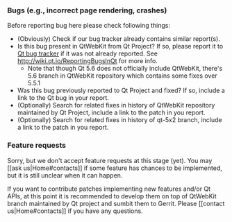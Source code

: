 ### Bugs (e.g., incorrect page rendering, crashes)
Before reporting bug here please check following things:
* (Obviously) Check if our bug tracker already contains similar report(s).
* Is this bug present in QtWebKit from Qt Project? If so, please report it to [Qt bug tracker](https://bugreports.qt.io) if it was not already reported. See http://wiki.qt.io/ReportingBugsInQt for more info.
    * Note that though Qt 5.6 does not officially include QtWebKit, there's 5.6 branch in QtWebKit repository which contains some fixes over 5.5.1
* Was this bug previously reported to Qt Project and fixed? If so, include a link to the Qt bug in your report.
* (Optionally) Search for related fixes in history of QtWebKit repository maintained by Qt Project, include a link to the patch in you report.
* (Optionally) Search for related fixes in history of qt-5x2 branch, include a link to the patch in you report.

### Feature requests
Sorry, but we don't accept feature requests at this stage (yet). You may [[ask us|Home#contacts]] if some feature has chances to be implemented, but it is still unclear when it can happen.

If you want to contribute patches implementing new features and/or Qt APIs, at this point it is recommended to develop them on top of QtWebKit branch maintained by Qt project and sumbit them to Gerrit. Please [[contact us|Home#contacts]] if you have any questions.